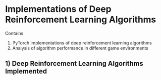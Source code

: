 # Implementations of Deep Reinforcement Learning Algorithms

Contains

1. PyTorch implementations of deep reinforcement learning algorithms
1. Analysis of algorithm performance in different game environments




## 1) Deep Reinforcement Learning Algorithms Implemented
